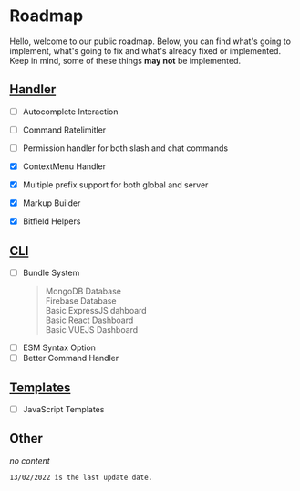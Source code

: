 # Roadmap

Hello, welcome to our public roadmap. Below, you can find what's going to implement, what's going to fix and what's already fixed or implemented. Keep in mind, some of these things **may not** be implemented.

## [Handler](https://github.com/sern-handler/handler) 

- [ ] Autocomplete Interaction 
- [ ] Command Ratelimitler
- [ ] Permission handler for both slash and chat commands

- [x] ContextMenu Handler <br>
- [x] Multiple prefix support for both global and server <br>
- [x] Markup Builder <br>
- [x] Bitfield Helpers <br>

## [CLI](https://github.com/sern-handler/cli)

- [ ] Bundle System
  > MongoDB Database <br>
  > Firebase Database <br>
  > Basic ExpressJS dahboard <br>
  > Basic React Dashboard <br>
  > Basic VUEJS Dashboard <br>
- [ ] ESM Syntax Option
- [ ] Better Command Handler

## [Templates](https://github.com/sern-handler/templates)

- [ ] JavaScript Templates

## Other

*no content*

`13/02/2022 is the last update date.`
